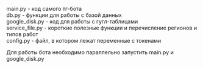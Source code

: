 main.py - код самого тг-бота  
db.py - функции для работы с базой данных  
google_disk.py - код для работы с гугл-таблицами  
service_file.py - короткие полезные функции и перечисление регионов и типов работ  
config.py - файл, в котором лежат переменные с токенами    

Для работы бота необходимо параллельно запустить main.py и google_disk.py

